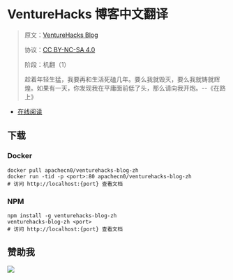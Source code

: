 <!--
    需要填充的占位符：
    
    README.md
    
        VentureHacks 博客中文翻译：文档中文名
        VentureHacks Blog：文档英文名
        https://venturehacks.com/：文档原始链接
        vthk：域名前缀
        飞龙：负责人名称
        wizardforcel：负责人 Github 用户名
        562826179：负责人 QQ
        venturehacks-blog-zh：ApacheCN 的 Github 仓库名称
        venturehacks-blog-zh：DockerHub 仓库名称
        venturehacks-blog-zh：PYPI 包名称
        venturehacks-blog-zh：NPM 包名称
    
    CNAME
    
        vthk：域名前缀

    index.html
    
        VentureHacks 博客中文翻译：文档中文名
        #333：显示颜色
        venturehacks-blog-zh：ApacheCN 的 Github 仓库名称

    asset/docsify-flygon-footer.js
    
        venturehacks-blog-zh：ApacheCN 的 Github 仓库名称
-->

# VentureHacks 博客中文翻译

> 原文：[VentureHacks Blog](https://venturehacks.com/)
> 
> 协议：[CC BY-NC-SA 4.0](http://creativecommons.org/licenses/by-nc-sa/4.0/)
> 
> 阶段：机翻（1）
> 
> 趁着年轻生猛，我要再和生活死磕几年。要么我就毁灭，要么我就铸就辉煌。如果有一天，你发现我在平庸面前低了头，那么请向我开炮。--《在路上》

* [在线阅读](https://vthk.flygon.net)
## 下载

### Docker

```
docker pull apachecn0/venturehacks-blog-zh
docker run -tid -p <port>:80 apachecn0/venturehacks-blog-zh
# 访问 http://localhost:{port} 查看文档
```

### NPM

```
npm install -g venturehacks-blog-zh
venturehacks-blog-zh <port>
# 访问 http://localhost:{port} 查看文档
```

## 赞助我

![](https://img-blog.csdnimg.cn/20200112005920729.png)
